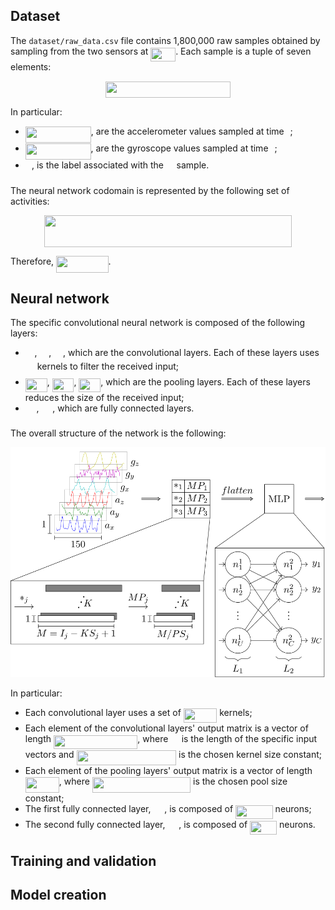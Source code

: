 ## Dataset

The `dataset/raw_data.csv` file contains 1,800,000 raw samples obtained by sampling from the two sensors at <img src="svgs/83b7f25a9600297d9d0e80a554e48126.svg?invert_in_darkmode" align=middle width=39.80600909999999pt height=22.465723500000017pt/>. Each sample is a tuple of seven elements:

<p align="center">
  <img src="svgs/451a52815ff570363d97588e4241b90e.svg?invert_in_darkmode" align=middle width=200.14085189999997pt height=26.085962100000025pt/>
</p>

In particular:

- <img src="svgs/c37d977adcc59115176465022970836a.svg?invert_in_darkmode" align=middle width=104.99908814999998pt height=26.085962100000025pt/>, are the accelerometer values sampled at time <img src="svgs/4f4f4e395762a3af4575de74c019ebb5.svg?invert_in_darkmode" align=middle width=5.936097749999991pt height=20.221802699999984pt/>;
- <img src="svgs/19a05c4e32ba41a1aab1f98c0b3f3848.svg?invert_in_darkmode" align=middle width=104.74029059999998pt height=26.085962100000025pt/>, are the gyroscope values sampled at time <img src="svgs/4f4f4e395762a3af4575de74c019ebb5.svg?invert_in_darkmode" align=middle width=5.936097749999991pt height=20.221802699999984pt/>;
- <img src="svgs/8b1889b619bf76febc10748bb662486c.svg?invert_in_darkmode" align=middle width=10.19413724999999pt height=26.085962100000025pt/>, is the label associated with the <img src="svgs/cff16106492e4d77e402f96ebdba8e5d.svg?invert_in_darkmode" align=middle width=12.67127234999999pt height=26.085962100000025pt/> sample.

The neural network codomain is represented by the following set of activities:

<p align="center">
  <img src="svgs/e15cecf2f7e077bfd13c108ac9f21e86.svg?invert_in_darkmode" align=middle width=396.14441789999995pt height=50.37427230000001pt/>
</p>

Therefore, <img src="svgs/f98f72b6f242892bf537af7359380930.svg?invert_in_darkmode" align=middle width=83.52962969999999pt height=26.085962100000025pt/>.

## Neural network

The specific convolutional neural network is composed of the following layers:

- <img src="svgs/59eade25fc346af563e897d3eb8e1651.svg?invert_in_darkmode" align=middle width=14.771756999999988pt height=15.296829900000011pt/>, <img src="svgs/34b59bc9c01ed8321674afcb30320f74.svg?invert_in_darkmode" align=middle width=14.771756999999988pt height=15.296829900000011pt/>, <img src="svgs/69b95110f4cd6a8dd9e728f29c94cc36.svg?invert_in_darkmode" align=middle width=14.771756999999988pt height=15.296829900000011pt/>, which are the convolutional layers. Each of these layers uses <img src="svgs/d6328eaebbcd5c358f426dbea4bdbf70.svg?invert_in_darkmode" align=middle width=15.13700594999999pt height=22.465723500000017pt/> kernels to filter the received input;
- <img src="svgs/968584ab74f9fd823ce245a469682401.svg?invert_in_darkmode" align=middle width=34.84590944999999pt height=22.465723500000017pt/>, <img src="svgs/5760f187ce6326abd9a762a190569e01.svg?invert_in_darkmode" align=middle width=34.84590944999999pt height=22.465723500000017pt/>, <img src="svgs/b8c6e1bb7a92cddb5d91be9300da6618.svg?invert_in_darkmode" align=middle width=34.84590944999999pt height=22.465723500000017pt/>, which are the pooling layers. Each of these layers reduces the size of the received input;
- <img src="svgs/929ed909014029a206f344a28aa47d15.svg?invert_in_darkmode" align=middle width=17.73978854999999pt height=22.465723500000017pt/>, <img src="svgs/4327ea69d9c5edcc8ddaf24f1d5b47e4.svg?invert_in_darkmode" align=middle width=17.73978854999999pt height=22.465723500000017pt/>, which are fully connected layers.

The overall structure of the network is the following:

<p align="center">
  <img width="650" src="svgs/convolutional_neural_network.svg" />
</p>

In particular:

- Each convolutional layer uses a set of <img src="svgs/ed311fe6d679fe024f6701fc8f158e65.svg?invert_in_darkmode" align=middle width=53.49304949999999pt height=22.465723500000017pt/> kernels;
- Each element of the convolutional layers' output matrix is a vector of length <img src="svgs/d612794104394c6d9670a9dbcc29b251.svg?invert_in_darkmode" align=middle width=134.35471994999997pt height=22.465723500000017pt/>, where <img src="svgs/e199a3f3e8cbb1a900d72c03cfbc1883.svg?invert_in_darkmode" align=middle width=13.33055954999999pt height=22.465723500000017pt/> is the length of the specific input vectors and <img src="svgs/dc579bae2bd28702ec36b89d4ee9f9d1.svg?invert_in_darkmode" align=middle width=159.48808259999998pt height=24.65753399999998pt/> is the chosen kernel size constant;
- Each element of the pooling layers' output matrix is a vector of length <img src="svgs/bb78f6da7ec4f4aec4a3a2c962699bcf.svg?invert_in_darkmode" align=middle width=54.066886499999995pt height=24.65753399999998pt/>, where <img src="svgs/0f2b4587612a45ec41fc05bac6461ca6.svg?invert_in_darkmode" align=middle width=157.18785555pt height=24.65753399999998pt/> is the chosen pool size constant;
- The first fully connected layer, <img src="svgs/929ed909014029a206f344a28aa47d15.svg?invert_in_darkmode" align=middle width=17.73978854999999pt height=22.465723500000017pt/>, is composed of <img src="svgs/1526e5aded7ca1842ff9ec0baafda054.svg?invert_in_darkmode" align=middle width=59.591198699999985pt height=22.465723500000017pt/> neurons;
- The second fully connected layer, <img src="svgs/4327ea69d9c5edcc8ddaf24f1d5b47e4.svg?invert_in_darkmode" align=middle width=17.73978854999999pt height=22.465723500000017pt/>, is composed of <img src="svgs/380e6fd85b60a4f7433079072e4276db.svg?invert_in_darkmode" align=middle width=43.06147724999999pt height=22.465723500000017pt/> neurons.

## Training and validation

## Model creation